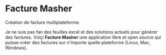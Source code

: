 # Facture Masher
Création de facture multiplateforme. 

Je ne suis pas fan des feuilles excel et des solutions actuels pour générer des factures. Voiçi **Facture Masher** une application libre et open source qui puisse créer des factures sur n'importe quelle plateforme (Linux, Mac, Windows).

